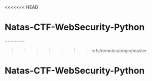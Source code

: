 <<<<<<< HEAD
# Natas-CTF-WebSecurity-Python
=======
>>>>>>> refs/remotes/origin/master
# Natas-CTF-WebSecurity-Python </ksanchez>
